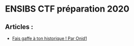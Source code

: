 # ENSIBS CTF préparation 2020

## Articles :
- [Fais gaffe à ton historique ! Par Onid1](05-08-2020%20-%20Onid1.md)
